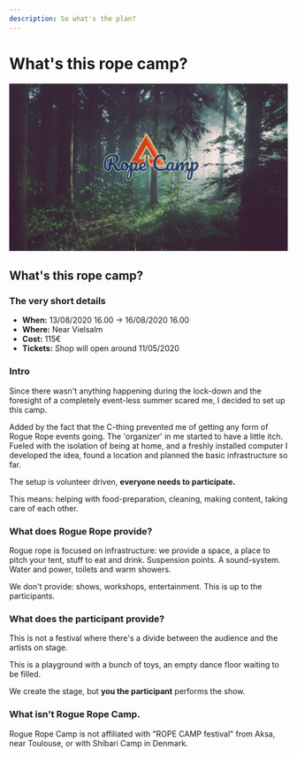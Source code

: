 ```yaml
---
description: So what's the plan?
---
```


# What's this rope camp?

![](.gitbook/assets/splash.png)

## What's this rope camp?

### The very short details

* **When:** 13/08/2020 16.00 -&gt; 16/08/2020 16.00
* **Where:** Near Vielsalm
* **Cost:** 115€ 
* **Tickets:** Shop will open around 11/05/2020

### Intro

Since there wasn't anything happening during the lock-down and the foresight of a completely event-less summer scared me, I decided to set up this camp.

Added by the fact that the C-thing prevented me of getting any form of Rogue Rope events going. The 'organizer' in me started to have a little itch. Fueled with the isolation of being at home, and a freshly installed computer I developed the idea, found a location and planned the basic infrastructure so far.

The setup is volunteer driven, **everyone needs to participate.**

This means: helping with food-preparation, cleaning, making content, taking care of each other.

### What does Rogue Rope provide?

Rogue rope is focused on infrastructure: we provide a space, a place to pitch your tent, stuff to eat and drink. Suspension points. A sound-system. Water and power, toilets and warm showers.

We don't provide: shows, workshops, entertainment. This is up to the participants.

### What does the participant provide?

This is not a festival where there's a divide between the audience and the artists on stage.

This is a playground with a bunch of toys, an empty dance floor waiting to be filled.

We create the stage, but **you the participant** performs the show.

### What isn't Rogue Rope Camp. 

Rogue Rope Camp is not affiliated with "ROPE CAMP festival" from Aksa, near Toulouse, or with Shibari Camp in Denmark.
